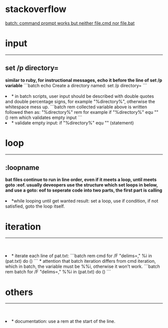 # stackoverflow
<a href='https://stackoverflow.com/questions/61861334/batch-command-prompt-works-but-neither-file-cmd-nor-file-bat'>
batch: command prompt works but neither file.cmd nor file.bat
</a>

# input
<hr />
<h2>set /p directory=</h2>
<b>similar to ruby, for instructional messages, echo it before the line of set /p variable</b>
```batch
echo Create a directory named: 
set /p directory=
```
<br /><br />
<li>
* in batch scripts, user input should be described with double quotes and double percentage signs, for example "%directory%", otherwise the whitespace mess up. 
```batch
rem collected variable above is written followed then as:
"%directory%"
rem for example
if "%directory%" equ "" ()
rem which validates empty input
```
</li>
<li>
* validate empty input: if "%directory%" equ "" (statement)
</li>

# loop
<hr />
<h2>:loopname</h2>
<b>bat files continue to run in line order, even if it meets a loop, until meets goto :eof. usually deveopers use the structure which set loops in below, and use a goto: eof to seperate code into two parts, the first part is calling</b>
<br /><br />
<li>
*while looping until get wanted result: set a loop, use if condition, if not satisfied, goto the loop itself. 
</li>

# iteration
<hr />
<br /><br />
<li>
* iterate each line of pat.txt: 
```batch
rem cmd
for /F "delims=," %i in (pat.txt) do ()
```
* attention that batch iteration differs from cmd iteration, which in batch, the variable must be %%i, otherwise it won't work. 
```batch
rem batch
for /F "delims=," %%i in (pat.txt) do ()
```
</li>

# others
<hr />
<br /><br />
<li>
* documentation: use a rem at the start of the line. 
</li>
